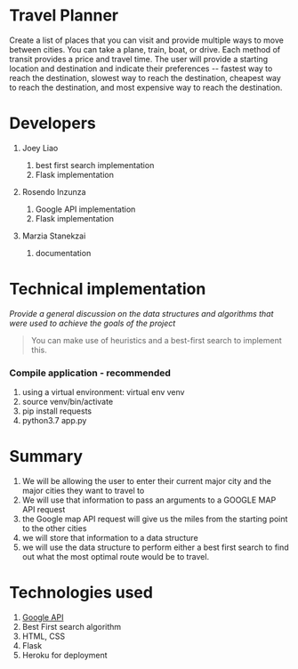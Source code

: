 # Travel Planner
Create a list of places that you can visit and provide multiple ways to move between cities. You can take a plane, train, boat, or drive. Each method of transit provides a price and travel time. The user will provide a starting location and destination and indicate their preferences -- fastest way to reach the destination, slowest way to reach the destination, cheapest way to reach the destination, and most expensive way to reach the destination.

# Developers
1. Joey Liao
   1. best first search implementation
   1. Flask implementation
1. Rosendo Inzunza
   1. Google API implementation
   2. Flask implementation

1. Marzia Stanekzai
   1. documentation


# Technical implementation <TBD>
*Provide a general discussion on the data structures and algorithms that were used to achieve the goals of the project*
>You can make use of heuristics and a best-first search to implement this.


### Compile application - recommended
1. using a virtual environment: virtual env venv
2. source venv/bin/activate
3. pip install requests
4. python3.7 app.py



# Summary
1. We will be allowing the user to enter their current major city and the major cities they want to travel to
2. We will use that information to pass an arguments to a GOOGLE MAP API request
  1. the Google map API request will give us the miles from the starting point to the other cities
  2. we will store that information to a data structure
3. we will use the data structure to perform either a best first search to find out what the most optimal route would be to travel.


# Technologies used
1. [Google API](https://developers.google.com/maps/documentation/directions/start)
2. Best First search algorithm
3. HTML, CSS
4. Flask
5. Heroku for deployment
